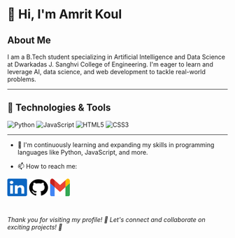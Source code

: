 
# 👋 Hi, I'm Amrit Koul 


## About Me

I am a B.Tech student specializing in Artificial Intelligence and Data Science at Dwarkadas J. Sanghvi College of Engineering. I'm eager to learn and leverage AI, data science, and web development to tackle real-world problems.

----
## 🔧 Technologies & Tools
![Python](https://img.shields.io/badge/-Python-3776AB?style=flat&logo=python&logoColor=white)
![JavaScript](https://img.shields.io/badge/-JavaScript-F7DF1E?style=flat&logo=javascript&logoColor=black)
![HTML5](https://img.shields.io/badge/-HTML5-E34F26?style=flat&logo=html5&logoColor=white)
![CSS3](https://img.shields.io/badge/-CSS3-1572B6?style=flat&logo=css3&logoColor=white)

----

- 🌱 I'm continuously learning and expanding my skills in programming languages like Python, JavaScript, and more.

- 📫 How to reach me:<br>
<p align = "left">
<a href="https://www.linkedin.com/in/amrit-koul/" target="__blank" ><img align="center" src="images/LinkedIn_Logo.png" alt="https://www.linkedin.com/in/amrit-koul/" height="40" width="45" /></a>
<a href="https://github.com/Amrit-koul" target="__blank"><img align="center" src="images/GitHub_Logo.png" alt="https://github.com/Amrit-koul" height="40" width="45" /></a>
<a href="mailto:amritkoul19@gmail.com" target="__blank"><img align="center" src="images/Gmail_icon.png" alt="https://github.com/Amrit-koul" height="40" width="45" /></a>
</p>
<br>

*Thank you for visiting my profile! 🤝 Let's connect and collaborate on exciting projects! 🚀*


